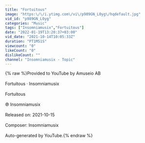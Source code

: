 ```yaml
---
title: "Fortuitous"
image: "https:\/\/i.ytimg.com\/vi\/p989GN_L0yg\/hqdefault.jpg"
vid_id: "p989GN_L0yg"
categories: "Music"
tags: ["Insomniamusix","Fortuitous"]
date: "2022-01-19T13:20:37+03:00"
vid_date: "2021-10-14T10:05:33Z"
duration: "PT1M51S"
viewcount: "0"
likeCount: "0"
dislikeCount: ""
channel: "Insomniamusix - Topic"
---
```

{% raw %}Provided to YouTube by Amuseio AB<br /><br />Fortuitous · Insomniamusix<br /><br />Fortuitous<br /><br />℗ Insomniamusix<br /><br />Released on: 2021-10-15<br /><br />Composer: Insomniamusix<br /><br />Auto-generated by YouTube.{% endraw %}

